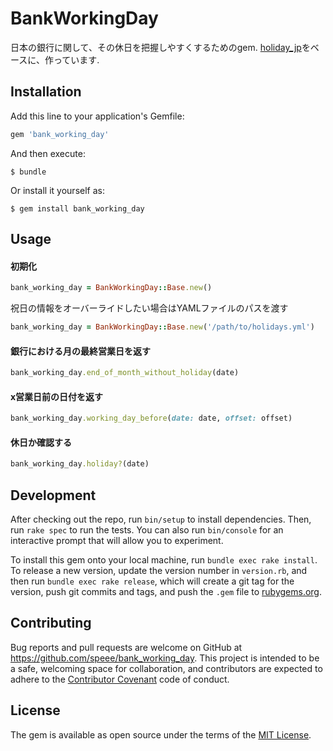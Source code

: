 # BankWorkingDay

日本の銀行に関して、その休日を把握しやすくするためのgem.
[holiday_jp](https://github.com/komagata/holiday_jp)をベースに、作っています.

## Installation

Add this line to your application's Gemfile:

```ruby
gem 'bank_working_day'
```

And then execute:

    $ bundle

Or install it yourself as:

    $ gem install bank_working_day

## Usage

#### 初期化

```ruby
bank_working_day = BankWorkingDay::Base.new()
```

祝日の情報をオーバーライドしたい場合はYAMLファイルのパスを渡す

```ruby
bank_working_day = BankWorkingDay::Base.new('/path/to/holidays.yml')
```

#### 銀行における月の最終営業日を返す

```ruby
bank_working_day.end_of_month_without_holiday(date)
```

#### x営業日前の日付を返す

```ruby
bank_working_day.working_day_before(date: date, offset: offset)
```

#### 休日か確認する

```ruby
bank_working_day.holiday?(date)
```

## Development

After checking out the repo, run `bin/setup` to install dependencies. Then, run `rake spec` to run the tests. You can also run `bin/console` for an interactive prompt that will allow you to experiment.

To install this gem onto your local machine, run `bundle exec rake install`. To release a new version, update the version number in `version.rb`, and then run `bundle exec rake release`, which will create a git tag for the version, push git commits and tags, and push the `.gem` file to [rubygems.org](https://rubygems.org).

## Contributing

Bug reports and pull requests are welcome on GitHub at https://github.com/speee/bank_working_day. This project is intended to be a safe, welcoming space for collaboration, and contributors are expected to adhere to the [Contributor Covenant](http://contributor-covenant.org) code of conduct.


## License

The gem is available as open source under the terms of the [MIT License](http://opensource.org/licenses/MIT).
